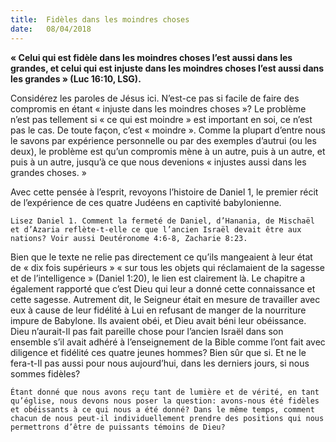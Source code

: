 ```yaml
---
title:  Fidèles dans les moindres choses
date:   08/04/2018
---
```


**« Celui qui est fidèle dans les moindres choses l’est aussi dans les grandes, et celui qui est injuste dans les moindres choses l’est aussi dans les grandes » (Luc 16:10, LSG).**

Considérez les paroles de Jésus ici. N’est-ce pas si facile de faire des compromis en étant « injuste dans les moindres choses »? Le problème n’est pas tellement si « ce qui est moindre » est important en soi, ce n’est pas le cas. De toute façon, c’est « moindre ». Comme la plupart d’entre nous le savons par expérience personnelle ou par des exemples d’autrui (ou les deux), le problème est qu’un compromis mène à un autre, puis à un autre, et puis à un autre, jusqu’à ce que nous devenions « injustes aussi dans les grandes choses. »

Avec cette pensée à l’esprit, revoyons l’histoire de Daniel 1, le premier récit de l’expérience de ces quatre Judéens en captivité babylonienne.

`Lisez Daniel 1. Comment la fermeté de Daniel, d’Hanania, de Mischaël et d’Azaria reflète-t-elle ce que l’ancien Israël devait être aux nations? Voir aussi Deutéronome 4:6-8, Zacharie 8:23.`

Bien que le texte ne relie pas directement ce qu’ils mangeaient à leur état de « dix fois supérieurs » « sur tous les objets qui réclamaient de la sagesse et de l’intelligence » (Daniel 1:20), le lien est clairement là. Le chapitre a également rapporté que c’est Dieu qui leur a donné cette connaissance et cette sagesse. Autrement dit, le Seigneur était en mesure de travailler avec eux à cause de leur fidélité à Lui en refusant de manger de la nourriture impure de Babylone. Ils avaient obéi, et Dieu avait béni leur obéissance. Dieu n’aurait-Il pas fait pareille chose pour l’ancien Israël dans son ensemble s’il avait adhéré à l’enseignement de la Bible comme l’ont fait avec diligence et fidélité ces quatre jeunes hommes? Bien sûr que si. Et ne le fera-t-Il pas aussi pour nous aujourd’hui, dans les derniers jours, si nous sommes fidèles?

`Étant donné que nous avons reçu tant de lumière et de vérité, en tant qu’église, nous devons nous poser la question: avons-nous été fidèles et obéissants à ce qui nous a été donné? Dans le même temps, comment chacun de nous peut-il individuellement prendre des positions qui nous permettrons d’être de puissants témoins de Dieu?`
